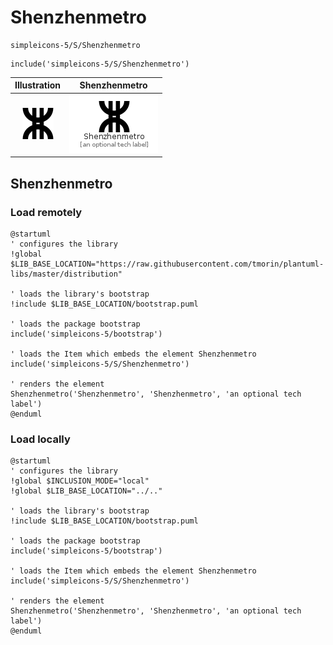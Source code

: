 # Shenzhenmetro


```text
simpleicons-5/S/Shenzhenmetro
```

```text
include('simpleicons-5/S/Shenzhenmetro')
```



| Illustration | Shenzhenmetro |
| :---: | :---: |
| ![illustration for Illustration](../../simpleicons-5/S/Shenzhenmetro.png) | ![illustration for Shenzhenmetro](../../simpleicons-5/S/Shenzhenmetro.Local.png) |




## Shenzhenmetro

### Load remotely
```plantuml
@startuml
' configures the library
!global $LIB_BASE_LOCATION="https://raw.githubusercontent.com/tmorin/plantuml-libs/master/distribution"

' loads the library's bootstrap
!include $LIB_BASE_LOCATION/bootstrap.puml

' loads the package bootstrap
include('simpleicons-5/bootstrap')

' loads the Item which embeds the element Shenzhenmetro
include('simpleicons-5/S/Shenzhenmetro')

' renders the element
Shenzhenmetro('Shenzhenmetro', 'Shenzhenmetro', 'an optional tech label')
@enduml
```

### Load locally
```plantuml
@startuml
' configures the library
!global $INCLUSION_MODE="local"
!global $LIB_BASE_LOCATION="../.."

' loads the library's bootstrap
!include $LIB_BASE_LOCATION/bootstrap.puml

' loads the package bootstrap
include('simpleicons-5/bootstrap')

' loads the Item which embeds the element Shenzhenmetro
include('simpleicons-5/S/Shenzhenmetro')

' renders the element
Shenzhenmetro('Shenzhenmetro', 'Shenzhenmetro', 'an optional tech label')
@enduml
```

